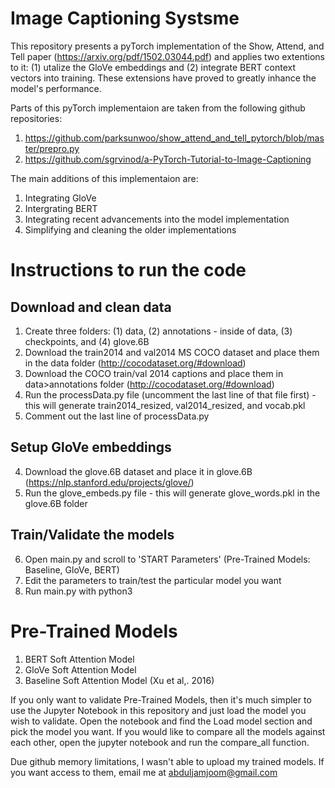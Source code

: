 # Image Captioning Systsme
This repository presents a pyTorch implementation of the Show, Attend, and Tell paper (https://arxiv.org/pdf/1502.03044.pdf) and applies two extentions to it: (1) utalize the GloVe embeddings and (2) integrate BERT context vectors into training. These extensions have proved to greatly inhance the model's performance.

Parts of this pyTorch implementaion are taken from the following github repositories:
1. https://github.com/parksunwoo/show_attend_and_tell_pytorch/blob/master/prepro.py
2. https://github.com/sgrvinod/a-PyTorch-Tutorial-to-Image-Captioning

The main additions of this implementaion are:
1. Integrating GloVe
2. Intergrating BERT
3. Integrating recent advancements into the model implementation
3. Simplifying and cleaning the older implementations

# Instructions to run the code

## Download and clean data
1. Create three folders: (1) data, (2) annotations - inside of data, (3) checkpoints, and (4) glove.6B
1. Download the train2014 and val2014 MS COCO dataset and place them in the data folder (http://cocodataset.org/#download)
2. Download the COCO train/val 2014 captions and place them in data>annotations folder (http://cocodataset.org/#download)
3. Run the processData.py file (uncomment the last line of that file first) - this will generate train2014_resized, val2014_resized, and vocab.pkl
4. Comment out the last line of processData.py

## Setup GloVe embeddings
4. Download the glove.6B dataset and place it in glove.6B (https://nlp.stanford.edu/projects/glove/)
5. Run the glove_embeds.py file - this will generate glove_words.pkl in the glove.6B folder

## Train/Validate the models
6. Open main.py and scroll to 'START Parameters' (Pre-Trained Models: Baseline, GloVe, BERT)
7. Edit the parameters to train/test the particular model you want 
8. Run main.py with python3

# Pre-Trained Models
1. BERT Soft Attention Model
2. GloVe Soft Attention Model
3. Baseline Soft Attention Model (Xu et al,. 2016)

If you only want to validate Pre-Trained Models, then it's much simpler to use the Jupyter Notebook in this repository and just load the model you wish to validate. Open the notebook and find the Load model section and pick the model you want. If you would like to compare all the models against each other, open the jupyter notebook and run the compare_all function.

Due github memory limitations, I wasn't able to upload my trained models. If you want access to them, email me at abduljamjoom@gmail.com
